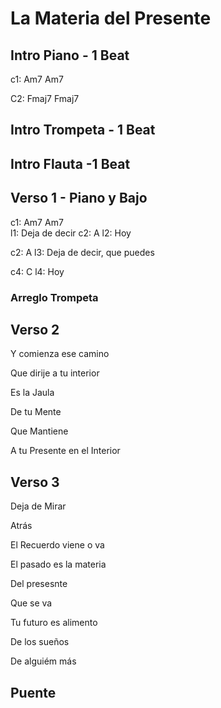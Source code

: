 ---
---

# La Materia del Presente

## Intro Piano - 1 Beat
c1:  Am7      Am7 

C2:  Fmaj7    Fmaj7

## Intro Trompeta - 1 Beat

## Intro Flauta -1 Beat

## Verso 1 - Piano y Bajo
c1:  Am7      Am7     
l1: Deja de decir
c2: A
l2: Hoy

c2:  A
l3: Deja de decir, que puedes

c4:  C
l4: Hoy

### Arreglo Trompeta

## Verso 2 

Y comienza ese camino 

Que dirije a tu interior

Es la Jaula

De tu Mente

Que Mantiene 

A tu Presente en el Interior

## Verso 3

Deja de Mirar 

Atrás

El Recuerdo viene o va

El pasado es la materia

Del presesnte

Que se va

Tu futuro es alimento

De los sueños

De alguiém más

## Puente
